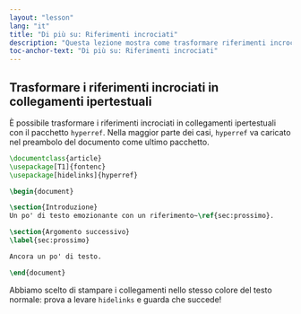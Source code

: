 ```yaml
---
layout: "lesson"
lang: "it"
title: "Di più su: Riferimenti incrociati"
description: "Questa lezione mostra come trasformare riferimenti incrociati in collegamenti ipertestuali con il pacchetto hyperref."
toc-anchor-text: "Di più su: Riferimenti incrociati"
---
```


## Trasformare i riferimenti incrociati in collegamenti ipertestuali

È possibile trasformare i riferimenti incrociati in collegamenti
ipertestuali con il pacchetto `hyperref`.
Nella maggior parte dei casi, `hyperref` va caricato nel preambolo
del documento come ultimo pacchetto.

```latex
\documentclass{article}
\usepackage[T1]{fontenc}
\usepackage[hidelinks]{hyperref}

\begin{document}

\section{Introduzione}
Un po' di testo emozionante con un riferimento~\ref{sec:prossimo}.

\section{Argomento successivo}
\label{sec:prossimo}

Ancora un po' di testo.

\end{document}
```

Abbiamo scelto di stampare i collegamenti nello stesso colore del
testo normale: prova a levare `hidelinks` e guarda che succede!
